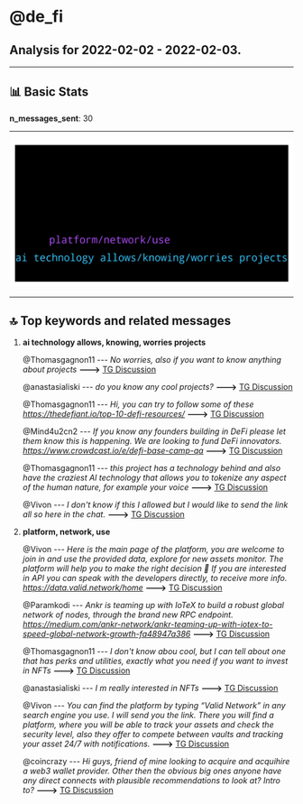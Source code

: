 # **@de_fi**
 ## Analysis for **2022-02-02** - **2022-02-03**.

---

## 📊 **Basic Stats**

**n_messages_sent**: 30

---
![wordcloud](de_fi_1Days_wordcloud.png)

---


## 🔝 **Top keywords and related messages**

1. **ai technology allows, knowing, worries projects**

    @Thomasgagnon11 --- *No worries, also if you want to know anything about projects* **--->** [TG Discussion](https://t.me/de_fi/245712)

    @anastasialiski --- *do you know any cool projects?* **--->** [TG Discussion](https://t.me/de_fi/245715)

    @Thomasgagnon11 --- *Hi, you can try to follow some of these https://thedefiant.io/top-10-defi-resources/* **--->** [TG Discussion](https://t.me/de_fi/245710)

    @Mind4u2cn2 --- *If you know any founders building in DeFi please let them know this is happening.  We are looking to fund DeFi innovators.  https://www.crowdcast.io/e/defi-base-camp-qa* **--->** [TG Discussion](https://t.me/de_fi/245681)

    @Thomasgagnon11 --- *this project has a technology behind and also have the craziest AI technology that allows you to tokenize any aspect of the human nature, for example your voice* **--->** [TG Discussion](https://t.me/de_fi/245722)

    @Vivon --- *I don't know if this I allowed but I would like to send the link all so here in the chat.* **--->** [TG Discussion](https://t.me/de_fi/245623)

2. **platform, network, use**

    @Vivon --- *Here is the main page of the platform, you are welcome to join in and use the provided data, explore for new assets monitor. The platform will help you to make the right decision 👀  If you are interested in API you can speak with the developers directly, to receive more info.   https://data.valid.network/home* **--->** [TG Discussion](https://t.me/de_fi/245626)

    @Paramkodi --- *Ankr is teaming up with IoTeX to build a robust global network of nodes, through the brand new RPC endpoint.  https://medium.com/ankr-network/ankr-teaming-up-with-iotex-to-speed-global-network-growth-fa48947a386* **--->** [TG Discussion](https://t.me/de_fi/245765)

    @Thomasgagnon11 --- *I don't know abou cool, but I can tell about one that has perks and utilities, exactly what you need if you want to invest in NFTs* **--->** [TG Discussion](https://t.me/de_fi/245716)

    @anastasialiski --- *I m really interested in NFTs* **--->** [TG Discussion](https://t.me/de_fi/245714)

    @Vivon --- *You can find the platform by typing  “Valid Network” in any search engine you use.  I will send you the link.   There you will find a platform, where you will be able to track your assets and check the security level, also they offer to compete between vaults and tracking your asset 24/7 with notifications.* **--->** [TG Discussion](https://t.me/de_fi/245611)

    @coincrazy --- *Hi guys, friend of mine looking to acquire and acquihire a web3 wallet provider. Other then the obvious big ones anyone have any direct connects with plausible recommendations to look at? Intro to?* **--->** [TG Discussion](https://t.me/de_fi/245599)

